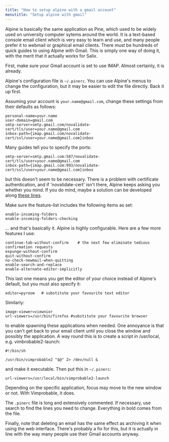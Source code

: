 ```yaml
---
title: "How to setup alpine with a gmail account"
menutitle: "Setup alpine with gmail"
---
```


Alpine is basically the same application as Pine, which used to be
widely used on university computer sytems around the world. It is a
text-based console email client which is very easy to learn and use, and
many people prefer it to webmail or graphical email clients. There must
be hundreds of quick guides to using Alpine with Gmail. This is simply
one way of doing it, with the merit that it actually works for Salix.

First, make sure your Gmail account is set to use IMAP. Almost
certainly, it is already.

Alpine's configuration file is `~/.pinerc`. You can use Alpine's menus
to change the configuration, but it may be easier to edit the file
directly. Back it up first.

Assuming your account is `your.name@gmail.com`, change these settings from
their defaults as follows:

```no
personal-name=your.name
user-domain=gmail.com
smtp-server=smtp.gmail.com/novalidate-cert/tls/user=your.name@gmail.com
inbox-path={imap.gmail.com/novalidate-cert/ssl/user=your.name@gmail.com}inbox
```

Many guides tell you to specify the ports:

```no
smtp-server=smtp.gmail.com:587/novalidate-cert/tls/user=your.name@gmail.com
inbox-path={imap.gmail.com:993/novalidate-cert/ssl/user=your.name@gmail.com}inbox
```

but this doesn't seem to be necessary. There is a problem with
certificate authentication, and if 'novalidate-cert' isn't there, Alpine
keeps asking you whether you mind. If you do mind, maybe a solution can
be developed along [these lines](http://www.madboa.com/geek/pine-ssl/).


Make sure the feature-list includes the following items as set:

```no
enable-incoming-folders
enable-incoming-folders-checking
```

... and that's basically it. Alpine is highly configurable. Here are a
few more features I use:


```no
continue-tab-without-confirm    # the next few eliminate tedious confirmation requests
expunge-without-confirm
quit-without-confirm
no-check-newmail-when-quitting
enable-search-and-replace
enable-alternate-editor-implicitly
```

This last one means you get the editor of your choice instead of
Alpine's default, but you must also specify it:

```no
editor=pyroom   # substitute your favourite text editor
```

Similarly:

```no
image-viewer=viewnior
url-viewers=/usr/bin/firefox #substitute your favourite browser
```


to enable spawning these applications when needed. One annoyance is that
you can't get back to your email client until you close the window and
possibly the application. A way round this is to create a script in
/usr/local, e.g. vimbrobable2-launch:

```
#!/bin/sh

/usr/bin/vimprobable2 "$@" 2> /dev/null &
```

and make it executable. Then put this in `~/.pinerc`:

```no
url-viewers=/usr/local/bin/vimprobable2-launch
```

Depending on the specific application, focus may move to the new window
or not. With Vimprobable, it does.

The `.pinerc` file is long and extensively commented. If necessary, use
search to find the lines you need to change. Everything in bold comes
from the file.

Finally, note that deleting an email has the same effect as archiving it
when using the web interface. There's probably a fix for this, but it is
actually in line with the way many people use their Gmail accounts
anyway. 

